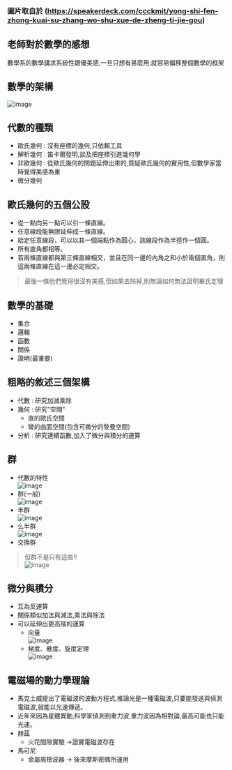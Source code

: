 ### 圖片取自於 (https://speakerdeck.com/ccckmit/yong-shi-fen-zhong-kuai-su-zhang-wo-shu-xue-de-zheng-ti-jie-gou)  
## 老師對於數學的感想  
數學系的數學講求系統性跟優美感,一旦只想有甚麼用,就容易偏移整個數學的框架  

## 數學的架構
![image](https://github.com/sleepy9487/ai109b/blob/main/ai-image/%E6%95%B8%E5%AD%B8%E6%9E%B6%E6%A7%8B.JPG)  

## 代數的種類  
* 歐氏幾何 : 沒有座標的幾何,只依賴工具  
* 解析幾何 : 笛卡爾發明,談及把座標引進幾何學  
* 非歐幾何 : 從歐氏幾何的問題延伸出來的,質疑歐氏幾何的實用性,但數學家當時覺得美感為重  
* 微分幾何  

## 歐氏幾何的五個公設  
* 從一點向另一點可以引一條直線。  
* 任意線段能無限延伸成一條直線。  
* 給定任意線段，可以以其一個端點作為圓心，該線段作為半徑作一個圓。  
* 所有直角都相等。  
* 若兩條直線都與第三條直線相交，並且在同一邊的內角之和小於兩個直角，則這兩條直線在這一邊必定相交。  
>最後一條他們覺得很沒有美感,但如果去除掉,則無論如何無法證明畢氏定理  

## 數學的基礎  
* 集合  
* 邏輯  
* 函數  
* 關係  
* 證明(最重要)  


## 粗略的敘述三個架構  
* 代數 : 研究加減乘除  
* 幾何 : 研究"空間"  
  * 直的歐氏空間  
  * 彎的曲面空間(包含可微分的黎曼空間)  
* 分析 : 研究連續函數,加入了微分與積分的運算

## 群  
* 代數的特性  
![image](https://github.com/sleepy9487/ai109b/blob/main/ai-image/%E4%BB%A3%E6%95%B8%E7%89%B9%E6%80%A7.JPG)  
* 群(一般)  
![image]()  
* 半群  
![image](https://github.com/sleepy9487/ai109b/blob/main/ai-image/%E5%8D%8A%E7%BE%A4.JPG)  
* 么半群  
![image](https://github.com/sleepy9487/ai109b/blob/main/ai-image/%E4%B9%88%E5%8D%8A%E7%BE%A4.JPG)  
* 交換群  
>但群不是只有這些!!  
![image](https://github.com/sleepy9487/ai109b/blob/main/ai-image/%E7%BE%A4%E7%9A%84%E7%A8%AE%E9%A1%9E.JPG)  

## 微分與積分  
* 互為反運算  
* 關係類似加法與減法,乘法與除法  
* 可以延伸出更高階的運算  
  * 向量  
  ![image](https://github.com/sleepy9487/ai109b/blob/main/ai-image/%E5%90%91%E9%87%8F.png)  
  * 梯度、散度、旋度定理  
  ![image](https://github.com/sleepy9487/ai109b/blob/main/ai-image/%E6%9B%B4%E9%AB%98%E9%9A%8E%E7%9A%84%E5%AE%9A%E7%90%86.png)

## 電磁場的動力學理論
* 馬克士威提出了電磁波的波動方程式,推論光是一種電磁波,只要能發送與偵測電磁波,就能以光速傳遞。  
* 近年來因為星體異動,科學家偵測到重力波,重力波因為相對論,最高可能也只能光速。  
* 赫茲
  * 火花間隙實驗 ->證實電磁波存在
* 馬可尼
  * 金屬屑檢波器 -> 後來摩斯密碼所運用
